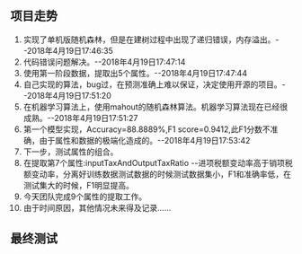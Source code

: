 ## 项目走势
1. 实现了单机版随机森林，但是在建树过程中出现了递归错误，内存溢出。--2018年4月19日17:46:35
2. 代码错误问题解决。--2018年4月19日17:47:14
3. 使用第一阶段数据，提取出5个属性。--2018年4月19日17:47:44
4. 自己实现的算法，bug过，在预测准确上难以保证，决定使用开源的项目。--2018年4月19日17:51:20
5. 在机器学习算法上，使用mahout的随机森林算法。机器学习算法现在已经很成熟。--2018年4月19日17:51:27
6. 第一个模型实现，Accuracy=88.8889%,F1 score=0.9412,此F1分数不准确，由于属性和数据的极端化造成的。--2018年4月19日17:53:42
7. 下一步，测试属性的组合。
8. 在提取第7个属性:inputTaxAndOutputTaxRatio --进项税额变动率高于销项税额变动率，分离好训练数据测试数据的时候测试数据集小，F1和准确率低，在测试集大的时候，F1明显提高。
9. 今天团队完成9个属性的提取工作。
10. 由于时间原因，其他情况未来得及记录......

## 最终测试
